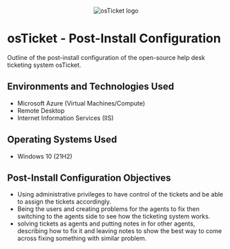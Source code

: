 <p align="center">
<img src="https://i.imgur.com/Clzj7Xs.png" alt="osTicket logo"/>
</p>

<h1>osTicket - Post-Install Configuration</h1>
Outline of the post-install configuration of the open-source help desk ticketing system osTicket.<br />



<h2>Environments and Technologies Used</h2>

- Microsoft Azure (Virtual Machines/Compute)
- Remote Desktop
- Internet Information Services (IIS)

<h2>Operating Systems Used </h2>

- Windows 10</b> (21H2)

<h2>Post-Install Configuration Objectives</h2>

- Using administrative privileges to have control of the tickets and be able to assign the tickets accordingly.  
- Being the users and creating problems for the agents to fix then switching to the agents side to see how the ticketing system works.
- solving tickets as agents and putting notes in for other agents, describing how to fix it and leaving notes to show the best way to come across fixing something with similar problem.
